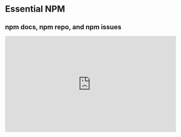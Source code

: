 <Head>
  <title>Learn React | Essential NPM > npm docs, npm repo, and npm issues</title>
</Head>

# Essential NPM

## npm docs, npm repo, and npm issues

<iframe width="560" height="315" src="https://www.youtube.com/embed/tDtNKYU6jKM" frameborder="0" allow="autoplay; encrypted-media" allowfullscreen></iframe>

